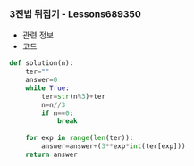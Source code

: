### 3진법 뒤집기 - Lessons689350

- 관련 정보
- 코드

```python
def solution(n):
    ter=""
    answer=0
    while True:
        ter=str(n%3)+ter
        n=n//3
        if n==0:
            break
            
    for exp in range(len(ter)):
        answer=answer+(3**exp*int(ter[exp]))
    return answer
```